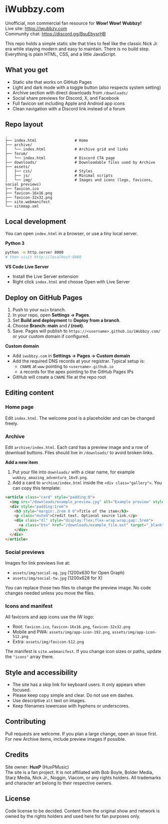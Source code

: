 # iWubbzy.com

Unofficial, non commercial fan resource for **Wow! Wow! Wubbzy!**  
Live site: https://iwubbzy.com  
Community chat: https://discord.gg/BsuEbysrHB

This repo holds a simple static site that tries to feel like the classic Nick Jr. era while staying modern and easy to maintain. There is no build step. Everything is plain HTML, CSS, and a little JavaScript.

## What you get

- Static site that works on GitHub Pages
- Light and dark mode with a toggle button (also respects system setting)
- Archive section with direct downloads from `/downloads/`
- Social share previews for Discord, X, and Facebook
- Full favicon set including Apple and Android app icons
- Clean navigation with a Discord link instead of a forum

## Repo layout

```
.
├── index.html                 # Home
├── archive/
│   └── index.html             # Archive grid and links
├── forum/
│   └── index.html             # Discord CTA page
├── downloads/                 # Downloadable files used by Archive
├── assets/
│   ├── css/                   # Styles
│   ├── js/                    # Minimal scripts
│   └── img/                   # Images and icons (logo, favicons, social previews)
├── favicon.ico
├── favicon-16x16.png
├── favicon-32x32.png
├── site.webmanifest
└── sitemap.xml
```

## Local development

You can open `index.html` in a browser, or use a tiny local server.

**Python 3**
```bash
python -m http.server 8000
# then visit http://localhost:8000
```

**VS Code Live Server**
- Install the Live Server extension
- Right click `index.html` and choose Open with Live Server

## Deploy on GitHub Pages

1. Push to your `main` branch.
2. In your repo, open **Settings → Pages**.
3. Set **Build and deployment** to **Deploy from a branch**.
4. Choose **Branch: main** and **/ (root)**.
5. Save. Pages will publish to `https://<username>.github.io/iWubbzy.com/` or your custom domain if configured.

**Custom domain**
- Add `iwubbzy.com` in **Settings → Pages → Custom domain**
- Add the required DNS records at your registrar. Typical setup is:
  - `CNAME` at `www` pointing to `<username>.github.io`
  - `A` records for the apex pointing to the GitHub Pages IPs
- GitHub will create a `CNAME` file at the repo root

## Editing content

### Home page
Edit `index.html`. The welcome post is a placeholder and can be changed freely.

### Archive
Edit `archive/index.html`. Each card has a preview image and a row of download buttons. Files should live in `/downloads/` to avoid broken links.

**Add a new item**
1. Put your file into `downloads/` with a clear name, for example `wubbzy_amazing_adventure_16x9.png`.
2. Add a card to `archive/index.html` inside the `<div class="gallery">`. You can copy this template:
```html
<article class="card" style="padding:0">
  <img src="/downloads/example_preview.jpg" alt="Example preview" style="width:100%;height:auto;border-top-left-radius:.75rem;border-top-right-radius:.75rem">
  <div style="padding:1rem">
    <h3 style="margin:.2rem 0 0">Title of the item</h3>
    <p class="muted">Credit text. Optional source link.</p>
    <div class="dl" style="display:flex;flex-wrap:wrap;gap:.5rem">
      <a class="btn" href="/downloads/example_file.ext" target="_blank" rel="noopener">Download</a>
    </div>
  </div>
</article>
```

### Social previews
Images for link previews live at:
- `assets/img/social-og.jpg` (1200x630 for Open Graph)
- `assets/img/social-tw.jpg` (1200x628 for X)

You can replace those two files to change the preview image. No code changes needed unless you move the files.

### Icons and manifest
All favicons and app icons use the iW logo:
- Root: `favicon.ico`, `favicon-16x16.png`, `favicon-32x32.png`
- Mobile and PWA: `assets/img/app-icon-192.png`, `assets/img/app-icon-512.png`
- Extra: `assets/img/favicon-512.png`

The manifest is `site.webmanifest`. If you change icon sizes or paths, update the `"icons"` array there.

## Style and accessibility

- The site has a skip link for keyboard users. It only appears when focused.
- Please keep copy simple and clear. Do not use em dashes.
- Use descriptive `alt` text on images.
- Keep filenames lowercase with hyphens or underscores.

## Contributing

Pull requests are welcome. If you plan a large change, open an issue first. For new Archive items, include preview images if possible.

## Credits

Site owner: **HuxP** (HuxPMusic)  
The site is a fan project. It is not affiliated with Bob Boyle, Bolder Media, Starz Media, Nick Jr., Noggin, Viacom, or any rights holders. All trademarks and character art belong to their respective owners.

## License

Code license to be decided. Content from the original show and network is owned by the rights holders and used here for fan purposes only.
